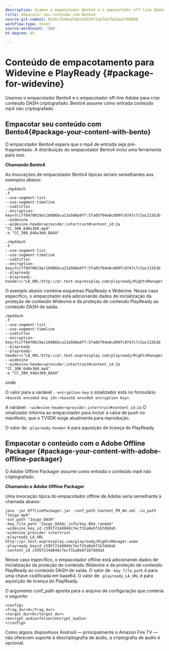 ```yaml
---
description: Usamos o empacotador Bento4 e o empacotador off-line Adobe para criar conteúdo DASH criptografado. Bento4 assume como entrada conteúdo mp4 não criptografado.
title: Empacotar seu conteúdo com Bento4
source-git-commit: 02ebc3548a254b2a6554f1ab34afbb3ea5f09bb8
workflow-type: tm+mt
source-wordcount: '264'
ht-degree: 0%

---
```


# Conteúdo de empacotamento para Widevine e PlayReady {#package-for-widevine}

Usamos o empacotador Bento4 e o empacotador off-line Adobe para criar conteúdo DASH criptografado. Bento4 assume como entrada conteúdo mp4 não criptografado.

## Empacotar seu conteúdo com Bento4{#package-your-content-with-bento}

O empacotador Bento4 espera que o mp4 de entrada seja pré-fragmentado. A distribuição do empacotador Bento4 inclui uma ferramenta para isso.

**Chamando Bento4**

As invocações de empacotador Bento4 típicas seriam semelhantes aos exemplos abaixo:

```
./mp4dash
-f
--use-segment-list
--use-segment-timeline
--subtitles
--encryption-key=7cc7f0470019ac10d06bca13a580a9ff:5fa05f94e8cd09fc0747c7c5ac215b3b
--widevine
--widevine-header=provider:intertrust#content_id:2a "CC_300_640x360.mp4"
-o "CC_300_640x360_DASH"
```

```
./mp4dash
-f
--use-segment-list
--use-segment-timeline
--subtitles
--encryption-key=7cc7f0470019ac10d06bca13a580a9ff:5fa05f94e8cd09fc0747c7c5ac215b3b
--playready
--playready-header=\"LA_URL:http://pr.test.expressplay.com/playready/RightsManager.asmx\"
```

O exemplo abaixo combina esquemas PlayReady e Widevine. Nesse caso específico, o empacotador está adicionando dados de inicialização da proteção de conteúdo Widevine e da proteção de conteúdo PlayReady ao conteúdo DASH de saída.

```
/mp4dash
-f
--use-segment-list
--use-segment-timeline
--subtitles
--encryption-key=7cc7f0470019ac10d06bca13a580a9ff:5fa05f94e8cd09fc0747c7c5ac215b3b
--playready
--playready-header=\"LA_URL:http://pr.test.expressplay.com/playready/RightsManager.asmx\"
--widevine
--widevine-header=provider:intertrust#content_id:2a "CC_300_640x360.mp4"
-o "CC_300_640x360_DASH"
```

onde

O valor para a variável `--encryption-key` o sinalizador está no formulário `<base16 encoded key id>:<base16 encoded encryption key>`.

A variável `--widevine-header=provider:intertrust#content_id:2a` O sinalizador informa ao empacotador para incluir a caixa de push no manifesto, que o TVSDK exige atualmente para reprodução.

O valor de `-playready-header` é para aquisição de licença do PlayReady.

## Empacotar o conteúdo com o Adobe Offline Packager {#package-your-content-with-adobe-offline-packager}

O Adobe Offline Packager assume como entrada o conteúdo mp4 não criptografado.

**Chamando o Adobe Offline Packager**

Uma invocação típica do empacotador offline da Adobe seria semelhante à chamada abaixo:

```
java -jar OfflinePackager.jar -conf_path Content_PR_WV.xml -in_path "Jaigo.mp4"
-out_path "Jaigo_DASH"
-key_file_path "Jaigo_DASH/_info/key.B64.random"
-widevine_key_id c595f214d84dc7ecf31a8ebf1b7ddda5
-widevine_provider intertrust
-playready_LA_URL
http://pr.test.expressplay.com/playready/RightsManager.asmx
-playready_keyid c595f214d84dc7ecf31a8ebf1b7ddda5
-content_id c595f214d84dc7ecf31a8ebf1b7ddda5
```

Nesse caso específico, o empacotador offline está adicionando dados de inicialização da proteção de conteúdo Widevine e da proteção de conteúdo PlayReady ao conteúdo DASH de saída. O valor de `-key_file_path` é para uma chave codificada em base64. O valor de `-playready_LA_URL` é para aquisição de licença do PlayReady.

O argumento conf_path aponta para o arquivo de configuração que conteria o seguinte:

```
<config>
<frag_dur>4</frag_dur>
<target_dur>6</target_dur>
<encrypt_audio>false</encrypt_audio>
</config>
```

Como alguns dispositivos Android — principalmente o Amazon Fire TV — não oferecem suporte à descriptografia de áudio, a criptografia de áudio é opcional.
